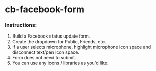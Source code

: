 # cb-facebook-form

### Instructions:

1. Build a Facebook status update form.
2. Create the dropdown for Public, Friends, etc.
3. If a user selects microphone, highlight microphone icon space and disconnect text/pen icon space.
4. Form does not need to submit.
5. You can use any icons / libraries as you'd like.
